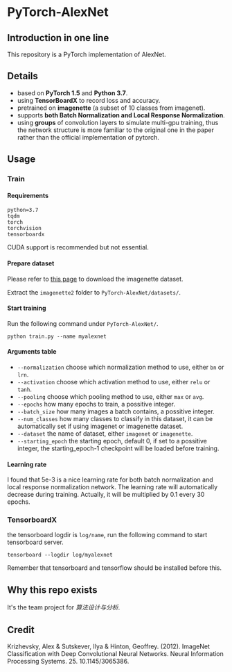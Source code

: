 # PyTorch-AlexNet

## Introduction in one line

This repository is a PyTorch implementation of AlexNet.

## Details

- based on **PyTorch 1.5** and **Python 3.7**.
- using **TensorBoardX** to record loss and accuracy.
- pretrained on **imagenette** (a subset of 10 classes from imagenet).
- supports **both Batch Normalization and Local Response Normalization**.
- using **groups** of convolution layers to simulate multi-gpu training, 
  thus the network structure is more familiar to the original one in the paper
  rather than the official implementation of pytorch.
  
## Usage

### Train

#### Requirements

```
python=3.7
tqdm
torch
torchvision
tensorboardx
```

CUDA support is recommended but not essential.

#### Prepare dataset

Please refer to [this page](https://github.com/fastai/imagenette) to download the imagenette dataset.

Extract the `imagenette2` folder to `PyTorch-AlexNet/datasets/`.

#### Start training

Run the following command under `PyTorch-AlexNet/`.

```
python train.py --name myalexnet
```

#### Arguments table

- `--normalization` choose which normalization method to use, either `bn` or `lrn`.
- `--activation` choose which activation method to use, either `relu` or `tanh`.
- `--pooling` choose which pooling method to use, either `max` or `avg`.
- `--epochs` how many epochs to train, a possitive integer.
- `--batch_size` how many images a batch contains, a possitive integer.
- `--num_classes` how many classes to classify in this dataset, it can be automatically set if using imagenet or imagenette dataset.
- `--dataset` the name of dataset, either `imagenet` or `imagenette`.
- `--starting_epoch` the starting epoch, default 0, if set to a possitive integer, the starting_epoch-1 checkpoint will be loaded before training.

#### Learning rate

I found that 5e-3 is a nice learning rate for both batch normalization and local response normalization network. 
The learning rate will automatically decrease during training. 
Actually, it will be multiplied by 0.1 every 30 epochs.

### TensorboardX

the tensorboard logdir is `log/name`, run the following command to start tensorboard server.

```
tensorboard --logdir log/myalexnet
```

Remember that tensorboard and tensorflow should be installed before this.

## Why this repo exists

It's the team project for *算法设计与分析*.

## Credit

Krizhevsky, Alex & Sutskever, Ilya & Hinton, Geoffrey. (2012). ImageNet Classification with Deep Convolutional Neural Networks. Neural Information Processing Systems. 25. 10.1145/3065386. 
